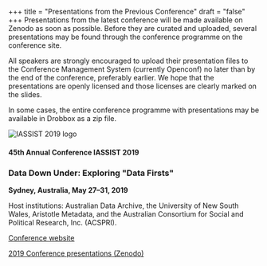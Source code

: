 +++
title = "Presentations from the Previous Conference"
draft = "false"
+++
Presentations from the latest conference will be made available on Zenodo as soon as possible. Before they are curated and uploaded, several presentations may be found through the conference programme on the conference site. 

All speakers are strongly encouraged to upload their presentation files to the Conference Management System (currently Openconf) no later than by the end of the conference, preferably earlier. We hope that the presentations are openly licensed and those licenses are clearly marked on the slides. 

In some cases, the entire conference programme with presentations may be available in Drobbox as a zip file.

![IASSIST 2019 logo](/img/conferences/iassist2019logo.png "")

#### 45th Annual Conference IASSIST 2019
### Data Down Under: Exploring "Data Firsts"
**Sydney, Australia, May 27–31, 2019**

Host institutions: Australian Data Archive, the University of New South Wales, Aristotle Metadata, and the Australian Consortium for Social and Political Research, Inc. (ACSPRI).

<a class="btn btn-template-main" href="https://www.iassist2019.org/2018/09/11/welcome/" target="_blank">Conference website</a>

<a class="btn btn-template-main" href="https://zenodo.org/communities/iassist-2019/search?page=1&size=20&sort=conference_session" target="_blank">2019 Conference presentations (Zenodo)</a>